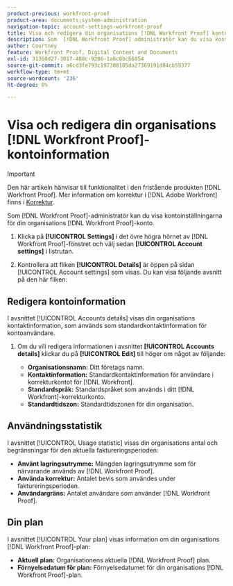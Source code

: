 ```yaml
---
product-previous: workfront-proof
product-area: documents;system-administration
navigation-topic: account-settings-workfront-proof
title: Visa och redigera din organisations [!DNL Workfront Proof] kontoinformation
description: Som  [!DNL Workfront Proof] administratör kan du visa kontoinställningarna för din organisations [!DNL Workfront Proof] konto.
author: Courtney
feature: Workfront Proof, Digital Content and Documents
exl-id: 31360d27-3017-408c-9286-1a6c8bc66854
source-git-commit: a6cd3fe793c197308105da27369191d84cb59377
workflow-type: tm+mt
source-wordcount: '236'
ht-degree: 0%

---
```


# Visa och redigera din organisations [!DNL Workfront Proof]-kontoinformation

>[!IMPORTANT]
>
>Den här artikeln hänvisar till funktionalitet i den fristående produkten [!DNL Workfront Proof]. Mer information om korrektur i [!DNL Adobe Workfront] finns i [Korrektur](../../../review-and-approve-work/proofing/proofing.md).

Som [!DNL Workfront Proof]-administratör kan du visa kontoinställningarna för din organisations [!DNL Workfront Proof]-konto.

1. Klicka på **[!UICONTROL Settings]** i det övre högra hörnet av [!DNL Workfront Proof]-fönstret och välj sedan **[!UICONTROL Account settings]** i listrutan.

1. Kontrollera att fliken **[!UICONTROL Details]** är öppen på sidan [!UICONTROL Account settings] som visas.
Du kan visa följande avsnitt på den här fliken:

## Redigera kontoinformation

I avsnittet [!UICONTROL Accounts details] visas din organisations kontaktinformation, som används som standardkontaktinformation för kontoanvändare.

1. Om du vill redigera informationen i avsnittet **[!UICONTROL Accounts details]** klickar du på **[!UICONTROL Edit]** till höger om något av följande:

   * **Organisationsnamn:** Ditt företags namn.
   * **Kontaktinformation:** Standardkontaktinformation för användare i korrekturkontot för [!DNL Workfront].
   * **Standardspråk:** Standardspråket som används i ditt [!DNL Workfront]-korrekturkonto.
   * **Standardtidszon:** Standardtidszonen för din organisation.

## Användningsstatistik

I avsnittet [!UICONTROL Usage statistic] visas din organisations antal och begränsningar för den aktuella faktureringsperioden:

* **Använt lagringsutrymme:** Mängden lagringsutrymme som för närvarande används av [!DNL Workfront Proof].
* **Använda korrektur:** Antalet bevis som användes under faktureringsperioden.
* **Användargräns:** Antalet användare som använder [!DNL Workfront Proof].

## Din plan

I avsnittet [!UICONTROL Your plan] visas information om din organisations [!DNL Workfront Proof]-plan:

* **Aktuell plan:** Organisationens aktuella [!DNL Workfront Proof] plan.
* **Förnyelsedatum för plan:** Förnyelsedatumet för din organisations [!DNL Workfront Proof]-plan.
